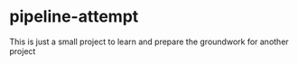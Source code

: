 # pipeline-attempt
This is just a small project to learn and prepare the groundwork for another project
